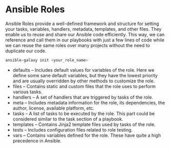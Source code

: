 # Ansible Roles

Ansible Roles provide a well-defined framework and structure for setting your tasks, variables, handlers, metadata, templates, and other files. They enable us to reuse and share our Ansible code efficiently. This way, we can reference and call them in our playbooks with just a few lines of code while we can reuse the same roles over many projects without the need to duplicate our code.

```bash
ansible-galaxy init <your_role_name>
```

- defaults – Includes default values for variables of the role. Here we define some sane default variables, but they have the lowest priority and are usually overridden by other methods to customize the role.
- files – Contains static and custom files that the role uses to perform various tasks.
- handlers – A set of handlers that are triggered by tasks of the role.
- meta – Includes metadata information for the role, its dependencies, the author, license, available platform, etc.
- tasks – A list of tasks to be executed by the role. This part could be considered similar to the task section of a playbook.
- templates – Contains Jinja2 template files used by tasks of the role.
- tests – Includes configuration files related to role testing.
- vars – Contains variables defined for the role. These have quite a high precedence in Ansible.
